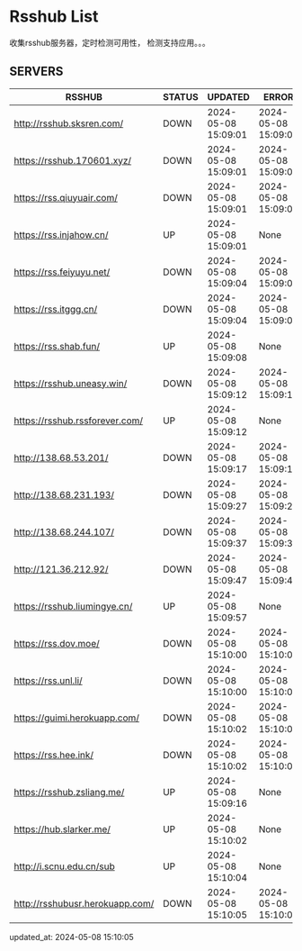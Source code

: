 # Rsshub List

收集rsshub服务器，定时检测可用性， 检测支持应用。。。


## SERVERS

|  RSSHUB   | STATUS  | UPDATED  | ERROR  | TWITTER |  
|  ----  | ----  | ----  | ----  | ---- |  
| http://rsshub.sksren.com/ | DOWN | 2024-05-08 15:09:01 | 2024-05-08 15:09:01 |  
| https://rsshub.170601.xyz/ | DOWN | 2024-05-08 15:09:01 | 2024-05-08 15:09:01 |  
| https://rss.qiuyuair.com/ | DOWN | 2024-05-08 15:09:01 | 2024-05-08 15:09:01 |  
| https://rss.injahow.cn/ | UP | 2024-05-08 15:09:01 | None ||  
| https://rss.feiyuyu.net/ | DOWN | 2024-05-08 15:09:04 | 2024-05-08 15:09:04 |  
| https://rss.itggg.cn/ | DOWN | 2024-05-08 15:09:04 | 2024-05-08 15:09:04 |  
| https://rss.shab.fun/ | UP | 2024-05-08 15:09:08 | None ||  
| https://rsshub.uneasy.win/ | DOWN | 2024-05-08 15:09:12 | 2024-05-08 15:09:12 |  
| https://rsshub.rssforever.com/ | UP | 2024-05-08 15:09:12 | None ||  
| http://138.68.53.201/ | DOWN | 2024-05-08 15:09:17 | 2024-05-08 15:09:17 |  
| http://138.68.231.193/ | DOWN | 2024-05-08 15:09:27 | 2024-05-08 15:09:27 |  
| http://138.68.244.107/ | DOWN | 2024-05-08 15:09:37 | 2024-05-08 15:09:37 |  
| http://121.36.212.92/ | DOWN | 2024-05-08 15:09:47 | 2024-05-08 15:09:47 |  
| https://rsshub.liumingye.cn/ | UP | 2024-05-08 15:09:57 | None ||  
| https://rss.dov.moe/ | DOWN | 2024-05-08 15:10:00 | 2024-05-08 15:10:00 |  
| https://rss.unl.li/ | DOWN | 2024-05-08 15:10:00 | 2024-05-08 15:10:00 |  
| https://guimi.herokuapp.com/ | DOWN | 2024-05-08 15:10:02 | 2024-05-08 15:10:02 |  
| https://rss.hee.ink/ | DOWN | 2024-05-08 15:10:02 | 2024-05-08 15:10:02 |  
| https://rsshub.zsliang.me/ | UP | 2024-05-08 15:09:16 | None |OK|  
| https://hub.slarker.me/ | UP | 2024-05-08 15:10:02 | None ||  
| http://i.scnu.edu.cn/sub | UP | 2024-05-08 15:10:04 | None ||  
| http://rsshubusr.herokuapp.com/ | DOWN | 2024-05-08 15:10:05 | 2024-05-08 15:10:05 |  
  

updated_at: 2024-05-08 15:10:05  
